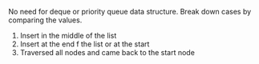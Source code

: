 No need for deque or priority queue data structure. Break down cases by comparing the values.
1. Insert in the middle of the list​
2. Insert at the end f the list or at the start
3. Traversed all nodes and came back to the start node
